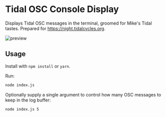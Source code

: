 # Tidal OSC Console Display

Displays Tidal OSC messages in the terminal, groomed for Mike's
Tidal tastes. Prepared for https://night.tidalcycles.org.

![preview](https://user-images.githubusercontent.com/9797/146547461-c07acc0e-1912-44ce-98c1-54127dfa60fd.gif)

## Usage

Install with `npm install` or `yarn`.

Run:

```sh
node index.js
```

Optionally supply a single argument to control how many OSC messages
to keep in the log buffer:

```sh
node index.js 5
```